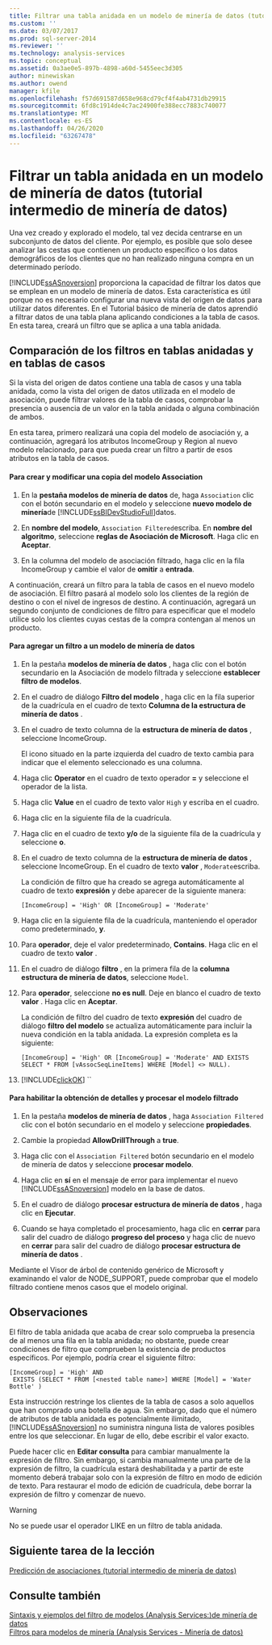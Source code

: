```yaml
---
title: Filtrar una tabla anidada en un modelo de minería de datos (tutorial intermedio de minería de datos) | Microsoft Docs
ms.custom: ''
ms.date: 03/07/2017
ms.prod: sql-server-2014
ms.reviewer: ''
ms.technology: analysis-services
ms.topic: conceptual
ms.assetid: 0a3ae0e5-897b-4898-a60d-5455eec3d305
author: minewiskan
ms.author: owend
manager: kfile
ms.openlocfilehash: f57d691587d658e968cd79cf4f4ab4731db29915
ms.sourcegitcommit: 6fd8c1914de4c7ac24900fe388ecc7883c740077
ms.translationtype: MT
ms.contentlocale: es-ES
ms.lasthandoff: 04/26/2020
ms.locfileid: "63267478"
---
```

# <a name="filtering-a-nested-table-in-a-mining-model-intermediate-data-mining-tutorial"></a>Filtrar un tabla anidada en un modelo de minería de datos (tutorial intermedio de minería de datos)
  Una vez creado y explorado el modelo, tal vez decida centrarse en un subconjunto de datos del cliente. Por ejemplo, es posible que solo desee analizar las cestas que contienen un producto específico o los datos demográficos de los clientes que no han realizado ninguna compra en un determinado período.  
  
 [!INCLUDE[ssASnoversion](../includes/ssasnoversion-md.md)] proporciona la capacidad de filtrar los datos que se emplean en un modelo de minería de datos. Esta característica es útil porque no es necesario configurar una nueva vista del origen de datos para utilizar datos diferentes. En el Tutorial básico de minería de datos aprendió a filtrar datos de una tabla plana aplicando condiciones a la tabla de casos. En esta tarea, creará un filtro que se aplica a una tabla anidada.  
  
## <a name="filters-on-nested-vs-case-tables"></a>Comparación de los filtros en tablas anidadas y en tablas de casos  
 Si la vista del origen de datos contiene una tabla de casos y una tabla anidada, como la vista del origen de datos utilizada en el modelo de asociación, puede filtrar valores de la tabla de casos, comprobar la presencia o ausencia de un valor en la tabla anidada o alguna combinación de ambos.  
  
 En esta tarea, primero realizará una copia del modelo de asociación y, a continuación, agregará los atributos IncomeGroup y Region al nuevo modelo relacionado, para que pueda crear un filtro a partir de esos atributos en la tabla de casos.  
  
#### <a name="to-create-and-modify-a-copy-of-the-association-model"></a>Para crear y modificar una copia del modelo Association  
  
1.  En la **pestaña modelos de minería de datos** de, haga `Association` clic con el botón secundario en el modelo y seleccione **nuevo modelo de minería**de [!INCLUDE[ssBIDevStudioFull](../includes/ssbidevstudiofull-md.md)]datos.  
  
2.  En **nombre del modelo**, `Association Filtered`escriba. En **nombre del algoritmo**, seleccione **reglas de Asociación de Microsoft**. Haga clic en **Aceptar**.  
  
3.  En la columna del modelo de asociación filtrado, haga clic en la fila IncomeGroup y cambie el valor de **omitir** a **entrada**.  
  
 A continuación, creará un filtro para la tabla de casos en el nuevo modelo de asociación. El filtro pasará al modelo solo los clientes de la región de destino o con el nivel de ingresos de destino. A continuación, agregará un segundo conjunto de condiciones de filtro para especificar que el modelo utilice solo los clientes cuyas cestas de la compra contengan al menos un producto.  
  
#### <a name="to-add-a-filter-to-a-mining-model"></a>Para agregar un filtro a un modelo de minería de datos  
  
1.  En la pestaña **modelos de minería de datos** , haga clic con el botón secundario en la Asociación de modelo filtrada y seleccione **establecer filtro de modelos**.  
  
2.  En el cuadro de diálogo **Filtro del modelo** , haga clic en la fila superior de la cuadrícula en el cuadro de texto **Columna de la estructura de minería de datos** .  
  
3.  En el cuadro de texto columna de la **estructura de minería de datos** , seleccione IncomeGroup.  
  
     El icono situado en la parte izquierda del cuadro de texto cambia para indicar que el elemento seleccionado es una columna.  
  
4.  Haga clic **Operator** en el cuadro de texto operador **=** y seleccione el operador de la lista.  
  
5.  Haga clic **Value** en el cuadro de texto valor `High` y escriba en el cuadro.  
  
6.  Haga clic en la siguiente fila de la cuadrícula.  
  
7.  Haga clic en el cuadro de texto **y/o** de la siguiente fila de la cuadrícula y seleccione **o**.  
  
8.  En el cuadro de texto columna de la **estructura de minería de datos** , seleccione IncomeGroup. En el cuadro de texto **valor** , `Moderate`escriba.  
  
     La condición de filtro que ha creado se agrega automáticamente al cuadro de texto **expresión** y debe aparecer de la siguiente manera:  
  
     `[IncomeGroup] = 'High' OR [IncomeGroup] = 'Moderate'`  
  
9. Haga clic en la siguiente fila de la cuadrícula, manteniendo el operador como predeterminado, **y**.  
  
10. Para **operador**, deje el valor predeterminado, **Contains**. Haga clic en el cuadro de texto **valor** .  
  
11. En el cuadro de diálogo **filtro** , en la primera fila de la **columna estructura de minería de datos**, seleccione `Model`.  
  
12. Para **operador**, seleccione **no es null**. Deje en blanco el cuadro de texto **valor** . Haga clic en **Aceptar**.  
  
     La condición de filtro del cuadro de texto **expresión** del cuadro de diálogo **filtro del modelo** se actualiza automáticamente para incluir la nueva condición en la tabla anidada. La expresión completa es la siguiente:  
  
     `[IncomeGroup] = 'High' OR [IncomeGroup] = 'Moderate' AND EXISTS SELECT * FROM [vAssocSeqLineItems] WHERE [Model] <> NULL).`  
  
13. [!INCLUDE[clickOK](../includes/clickok-md.md)] ``  
  
#### <a name="to-enable-drillthrough-and-to-process-the-filtered-model"></a>Para habilitar la obtención de detalles y procesar el modelo filtrado  
  
1.  En la pestaña **modelos de minería de datos** , haga `Association Filtered` clic con el botón secundario en el modelo y seleccione **propiedades**.  
  
2.  Cambie la propiedad **AllowDrillThrough** a **true**.  
  
3.  Haga clic con el `Association Filtered` botón secundario en el modelo de minería de datos y seleccione **procesar modelo**.  
  
4.  Haga clic en **sí** en el mensaje de error para implementar el nuevo [!INCLUDE[ssASnoversion](../includes/ssasnoversion-md.md)] modelo en la base de datos.  
  
5.  En el cuadro de diálogo **procesar estructura de minería de datos** , haga clic en **Ejecutar**.  
  
6.  Cuando se haya completado el procesamiento, haga clic en **cerrar** para salir del cuadro de diálogo **progreso del proceso** y haga clic de nuevo en **cerrar** para salir del cuadro de diálogo **procesar estructura de minería de datos** .  
  
 Mediante el Visor de árbol de contenido genérico de Microsoft y examinando el valor de NODE_SUPPORT, puede comprobar que el modelo filtrado contiene menos casos que el modelo original.  
  
## <a name="remarks"></a>Observaciones  
 El filtro de tabla anidada que acaba de crear solo comprueba la presencia de al menos una fila en la tabla anidada; no obstante, puede crear condiciones de filtro que comprueben la existencia de productos específicos.  Por ejemplo, podría crear el siguiente filtro:  
  
```  
[IncomeGroup] = 'High' AND  
 EXISTS (SELECT * FROM [<nested table name>] WHERE [Model] = 'Water Bottle' )   
```  
  
 Esta instrucción restringe los clientes de la tabla de casos a solo aquellos que han comprado una botella de agua. Sin embargo, dado que el número de atributos de tabla anidada es potencialmente ilimitado, [!INCLUDE[ssASnoversion](../includes/ssasnoversion-md.md)] no suministra ninguna lista de valores posibles entre los que seleccionar. En lugar de ello, debe escribir el valor exacto.  
  
 Puede hacer clic en **Editar consulta** para cambiar manualmente la expresión de filtro. Sin embargo, si cambia manualmente una parte de la expresión de filtro, la cuadrícula estará deshabilitada y a partir de este momento deberá trabajar solo con la expresión de filtro en modo de edición de texto. Para restaurar el modo de edición de cuadrícula, debe borrar la expresión de filtro y comenzar de nuevo.  
  
> [!WARNING]  
>  No se puede usar el operador LIKE en un filtro de tabla anidada.  
  
## <a name="next-task-in-lesson"></a>Siguiente tarea de la lección  
 [Predicción de asociaciones &#40;tutorial intermedio de minería de datos&#41;](../../2014/tutorials/predicting-associations-intermediate-data-mining-tutorial.md)  
  
## <a name="see-also"></a>Consulte también  
 [Sintaxis y ejemplos del filtro de modelos &#40;Analysis Services:&#41;de minería de datos](../../2014/analysis-services/data-mining/model-filter-syntax-and-examples-analysis-services-data-mining.md)   
 [Filtros para modelos de minería &#40;Analysis Services - Minería de datos&#41;](../../2014/analysis-services/data-mining/filters-for-mining-models-analysis-services-data-mining.md)  
  
  
